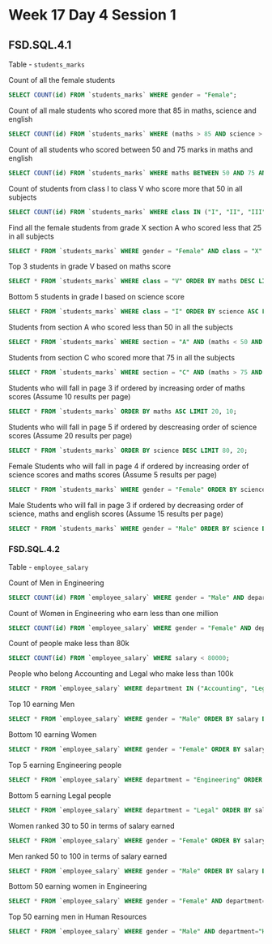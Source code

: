 # Week 17 Day 4 Session 1

## FSD.SQL.4.1

Table - `students_marks`

Count of all the female students

```sql
SELECT COUNT(id) FROM `students_marks` WHERE gender = "Female";
```

Count of all male students who scored more that 85 in maths, science and english

```sql
SELECT COUNT(id) FROM `students_marks` WHERE (maths > 85 AND science > 85 AND english > 85) AND gender = "Male";
```

Count of all students who scored between 50 and 75 marks in maths and english

```sql
SELECT COUNT(id) FROM `students_marks` WHERE maths BETWEEN 50 AND 75 AND english BETWEEN 50 AND 75;
```

Count of students from class I to class V who score more that 50 in all subjects

```sql
SELECT COUNT(id) FROM `students_marks` WHERE class IN ("I", "II", "III", "IV", "V") AND (maths > 50 AND english > 50 AND science > 50);
```

Find all the female students from grade X section A who scored less that 25 in all subjects

```sql
SELECT * FROM `students_marks` WHERE gender = "Female" AND class = "X" AND section = "A" AND (maths < 25 AND english < 25 AND science < 25);
```

Top 3 students in grade V based on maths score

```sql
SELECT * FROM `students_marks` WHERE class = "V" ORDER BY maths DESC LIMIT 3;
```

Bottom 5 students in grade I based on science score

```sql
SELECT * FROM `students_marks` WHERE class = "I" ORDER BY science ASC LIMIT 5;
```

Students from section A who scored less than 50 in all the subjects

```sql
SELECT * FROM `students_marks` WHERE section = "A" AND (maths < 50 AND english < 50 AND science < 50);
```

Students from section C who scored more that 75 in all the subjects

```sql
SELECT * FROM `students_marks` WHERE section = "C" AND (maths > 75 AND english >75 AND science > 75);
```

Students who will fall in page 3 if ordered by increasing order of maths scores (Assume 10 results per page)

```sql
SELECT * FROM `students_marks` ORDER BY maths ASC LIMIT 20, 10;
```

Students who will fall in page 5 if ordered by descreasing order of science scores (Assume 20 results per page)

```sql
SELECT * FROM `students_marks` ORDER BY science DESC LIMIT 80, 20;
```

Female Students who will fall in page 4 if ordered by increasing order of science scores and maths scores (Assume 5 results per page)

```sql
SELECT * FROM `students_marks` WHERE gender = "Female" ORDER BY science ASC, maths ASC LIMIT 15, 5;
```

Male Students who will fall in page 3 if ordered by decreasing order of science, maths and english scores (Assume 15 results per page)

```sql
SELECT * FROM `students_marks` WHERE gender = "Male" ORDER BY science DESC, maths DESC, english DESC LIMIT 30, 15;
```

### FSD.SQL.4.2

Table - `employee_salary`

Count of Men in Engineering

```sql
SELECT COUNT(id) FROM `employee_salary` WHERE gender = "Male" AND department = "Engineering";
```

Count of Women in Engineering who earn less than one million

```sql
SELECT COUNT(id) FROM `employee_salary` WHERE gender = "Female" AND department = "Engineering" AND salary < 1000000;
```

Count of people make less than 80k

```sql
SELECT COUNT(id) FROM `employee_salary` WHERE salary < 80000;
```

People who belong Accounting and Legal who make less than 100k

```sql
SELECT * FROM `employee_salary` WHERE department IN ("Accounting", "Legal") AND salary < 100000;
```

Top 10 earning Men

```sql
SELECT * FROM `employee_salary` WHERE gender = "Male" ORDER BY salary DESC LIMIT 10;
```

Bottom 10 earning Women

```sql
SELECT * FROM `employee_salary` WHERE gender = "Female" ORDER BY salary LIMIT 10;
```

Top 5 earning Engineering people

```sql
SELECT * FROM `employee_salary` WHERE department = "Engineering" ORDER BY salary DESC LIMIT 5;
```

Bottom 5 earning Legal people

```sql
SELECT * FROM `employee_salary` WHERE department = "Legal" ORDER BY salary LIMIT 5;
```

Women ranked 30 to 50 in terms of salary earned

```sql
SELECT * FROM `employee_salary` WHERE gender = "Female" ORDER BY salary DESC LIMIT 30, 20;
```

Men ranked 50 to 100 in terms of salary earned

```sql
SELECT * FROM `employee_salary` WHERE gender = "Male" ORDER BY salary DESC LIMIT 50, 50;
```

Bottom 50 earning women in Engineering

```sql
SELECT * FROM `employee_salary` WHERE gender = "Female" AND department="Engineering" ORDER BY salary LIMIT 50;
```

Top 50 earning men in Human Resources

```sql
SELECT * FROM `employee_salary` WHERE gender = "Male" AND department="Human Resources" ORDER BY salary DESC LIMIT 50;
```
